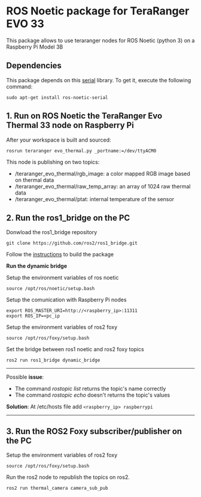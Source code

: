 # ROS Noetic package for TeraRanger EVO 33  
This package allows to use teraranger nodes for ROS Noetic (python 3) on a Raspberry Pi Model 3B

## Dependencies

This package depends on this [serial](http://wiki.ros.org/serial) library. To get it, execute the following command:

```
sudo apt-get install ros-noetic-serial
```


## 1. Run on ROS Noetic the TeraRanger Evo Thermal 33 node on Raspberry Pi

After your workspace is built and sourced:
```
rosrun teraranger evo_thermal.py _portname:=/dev/ttyACM0
```

This node is publishing on two topics:

* /teraranger_evo_thermal/rgb_image: a color mapped RGB image based on thermal data
* /teraranger_evo_thermal/raw_temp_array: an array of 1024 raw thermal data
* /teraranger_evo_thermal/ptat: internal temperature of the sensor

## 2. Run the ros1_bridge on the PC
Donwload the ros1_bridge repository 
```
git clone https://github.com/ros2/ros1_bridge.git
```
Follow the [instructions](https://github.com/ros2/ros1_bridge#building-the-bridge-from-source) to build the package


**Run the dynamic bridge**

Setup the environment variables of ros noetic
```
source /opt/ros/noetic/setup.bash
```
Setup the comunication with Raspberry Pi nodes
```
export ROS_MASTER_URI=http://<raspberry_ip>:11311
export ROS_IP=<pc_ip
```
Setup the environment variables of ros2 foxy
```
source /opt/ros/foxy/setup.bash
```
Set the bridge between ros1 noetic and ros2 foxy topics
```
ros2 run ros1_bridge dynamic_bridge
```



-----------------------------------------------------------------
Possible **issue**: 

- The command *rostopic list* returns the topic's name correctly
- The command *rostopic echo* doesn't returns the topic's values

**Solution**: 
At /etc/hosts file add ```<raspberry_ip> raspberrypi```

-------------------------------------------------------------

## 3. Run the ROS2 Foxy  subscriber/publisher on the PC
Setup the environment variables of ros2 foxy
```
source /opt/ros/foxy/setup.bash
```
Run the ros2 node to republish the topics on ros2.
```
ros2 run thermal_camera camera_sub_pub
```

